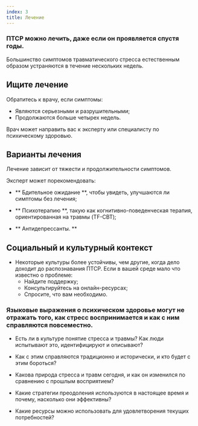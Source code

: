 ```yaml
---
index: 3
title: Лечение
---
```

### ПТСР можно лечить, даже если он проявляется спустя годы.

Большинство симптомов травматического стресса естественным образом устраняются в течение нескольких недель.

## Ищите лечение

Обратитесь к врачу, если симптомы:

*   Являются серьезными и разрушительными;
*   Продолжаются больше четырех недель.

Врач может направить вас к эксперту или специалисту по психическому здоровью.

## Варианты лечения

Лечение зависит от тяжести и продолжительности симптомов.

Эксперт может порекомендовать:

*   ** Бдительное ожидание **, чтобы увидеть, улучшаются ли симптомы без лечения;

*   ** Психотерапию **, такую как когнитивно-поведенческая терапия, ориентированная на травмы (TF-CBT);

*   ** Антидепрессанты. **

## Социальный и культурный контекст

*   Некоторые культуры более устойчивы, чем другие, когда дело доходит до распознавания ПТСР. Если в вашей среде мало что известно о проблеме:
    * Найдите поддержку;
    * Консультируйтесь на онлайн-ресурсах;
    * Спросите, что вам необходимо.

### Языковые выражения о психическом здоровье могут не отражать того, как стресс воспринимается и как с ним справляются повсеместно.

*   Есть ли в культуре понятие стресса и травмы? Как люди испытывают это, идентифицируют и описывают?

*   Как с этим справляются традиционно и исторически, и кто будет с этим бороться?

*   Какова природа стресса и травм сегодня, и как он изменился по сравнению с прошлым восприятием?

*   Какие стратегии преодоления используются в настоящее время и почему, насколько они эффективны?

*   Какие ресурсы можно использовать для удовлетворения текущих потребностей?
